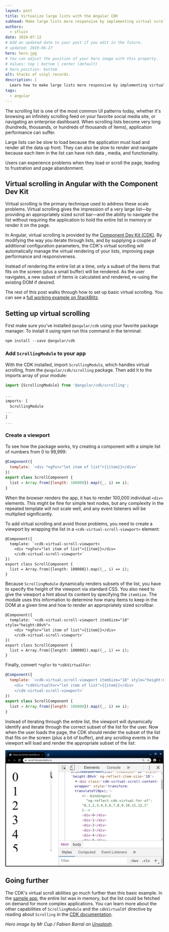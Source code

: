```yaml
---
layout: post
title: Virtualize large lists with the Angular CDK
subhead: Make large lists more responsive by implementing virtual scrolling.
authors:
  - sfluin
date: 2019-07-12
# Add an updated date to your post if you edit in the future.
# updated: 2019-06-27
hero: hero.jpg
# You can adjust the position of your hero image with this property.
# Values: top | bottom | center (default)
# hero_position: bottom
alt: Stacks of vinyl records.
description: |
  Learn how to make large lists more responsive by implementing virtual scrolling with the Angular Component Dev Kit.
tags:
  - angular
---
```


The scrolling list is one of the most common UI patterns today, whether it's browsing an infinitely scrolling feed on your favorite social media site, or navigating an enterprise dashboard. When scrolling lists become very long (hundreds, thousands, or hundreds of thousands of items), application performance can suffer.

Large lists can be slow to load because the application must load and render all the data up front. They can also be slow to render and navigate because each item in the list can have rich data , media, and functionality.

Users can experience problems when they load or scroll the page, leading to frustration and page abandonment.

## Virtual scrolling in Angular with the Component Dev Kit
Virtual scrolling is the primary technique used to address these scale problems. Virtual scrolling gives the impression of a very large list—by providing an appropriately sized scroll bar—and the ability to navigate the list without requiring the application to hold the entire list in memory or render it on the page.

In Angular, virtual scrolling is provided by the [Component Dev Kit (CDK)](https://material.angular.io/cdk/categories). By modifying the way you iterate through lists, and by supplying a couple of additional configuration parameters, the CDK's virtual scrolling will automatically manage the virtual rendering of your lists, improving page performance and responsiveness.

Instead of rendering the entire list at a time, only a subset of the items that fits on the screen (plus a small buffer) will be rendered. As the user navigates, a new subset of items is calculated and rendered, re-using the existing DOM if desired.

The rest of this post walks through how to set up basic virtual scrolling. You can see a [full working example on StackBlitz](https://stackblitz.com/edit/scroll-list?file=src/app/app.component.ts).

## Setting up virtual scrolling
First make sure you've installed `@angular/cdk` using your favorite package manager. To install it using npm run this command in the terminal:

```
npm install --save @angular/cdk
```

### Add `ScrollingModule` to your app
With the CDK installed, import `ScrollingModule`, which handles virtual scrolling, from the `@angular/cdk/scrolling` package. Then add it to the imports array of your module:

```js
import {ScrollingModule} from '@angular/cdk/scrolling';

...
imports: [
  ScrollingModule
...
]
...
```

### Create a viewport
To see how the package works, try creating a component with a simple list of numbers from 0 to 99,999:

```js
@Component({
  template: `<div *ngFor="let item of list">{{item}}</div>`
})
export class ScrollComponent {  
  list = Array.from({length: 100000}).map((_, i) => i);
}
```

When the browser renders the app, it has to render 100,000 individual `<div>` elements. This might be fine for simple text nodes, but any complexity in the repeated template will not scale well, and any event listeners will be multiplied significantly.

To add virtual scrolling and avoid those problems, you need to create a viewport by wrapping the list in a `<cdk-virtual-scroll-viewport>` element:

```js/1-3
@Component({
  template: `<cdk-virtual-scroll-viewport>
    <div *ngFor="let item of list">{{item}}</div>
    </cdk-virtual-scroll-viewport>`
})
export class ScrollComponent {
  list = Array.from({length: 100000}).map((_, i) => i);
}
```

Because `ScrollingModule` dynamically renders subsets of the list, you have to specify the height of the viewport via standard CSS. You also need to give the viewport a hint about its content by specifying the `itemSize`. The module uses this information to determine how many items to keep in the DOM at a given time and how to render an appropriately sized scrollbar.


```js/1
@Component({
  template: `<cdk-virtual-scroll-viewport itemSize="18" style="height:80vh">
    <div *ngFor="let item of list">{{item}}</div>
    </cdk-virtual-scroll-viewport>`
})
export class ScrollComponent {  
  list = Array.from({length: 100000}).map((_, i) => i);
}
```

Finally, convert `*ngFor` to `*cdkVirtualFor`:

```js
@Component({
  template: `<cdk-virtual-scroll-viewport itemSize="18" style="height:80vh">
    <div *cdkVirtualFor="let item of list">{{item}}</div>
    </cdk-virtual-scroll-viewport>`
})
export class ScrollComponent {  
  list = Array.from({length: 100000}).map((_, i) => i);
}
```

 Instead of iterating through the entire list, the viewport will dynamically identify and iterate through the correct subset of the list for the user. Now when the user loads the page, the CDK should render the subset of the list that fits on the screen (plus a bit of buffer), and any scrolling events in the viewport will load and render the appropriate subset of the list:

![A video showing the CDK rendering subsets of a list as the user scrolls](./render-subset.gif)

## Going further
The CDK's virtual scroll abilities go much further than this basic example. In the [sample app](https://stackblitz.com/edit/scroll-list?file=src/app/app.component.ts), the entire list was in memory, but the list could be fetched on demand for more complex applications. You can learn more about the other capabilities of `ScrollingModule` and the `cdkVirtualOf` directive by reading about `Scrolling` in the [CDK documentation](https://material.angular.io/cdk/scrolling/overview).

_Hero image by Mr Cup / Fabien Barral on [Unsplash](https://unsplash.com/photos/o6GEPQXnqMY)._
